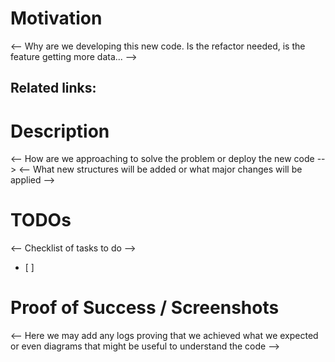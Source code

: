 # Motivation
<-- Why are we developing this new code. Is the refactor needed, is the feature getting more data... -->

Related links:
- 

# Description
<-- How are we approaching to solve the problem or deploy the new code -->
<-- What new structures will be added or what major changes will be applied -->

# TODOs
<-- Checklist of tasks to do -->
- [ ] 

# Proof of Success / Screenshots
<-- Here we may add any logs proving that we achieved what we expected or even diagrams that might be useful to understand the code -->
